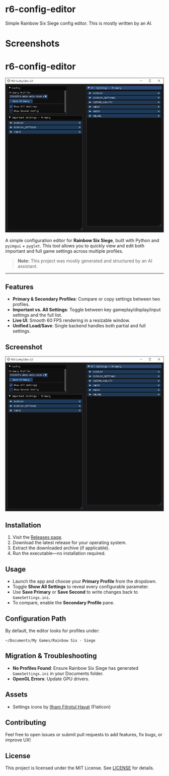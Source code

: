 # r6-config-editor

Simple Rainbow Six Siege config editor. This is mostly written by an AI.

# Screenshots





# r6-config-editor

![Screenshot](assets/screenshoot.png)

A simple configuration editor for **Rainbow Six Siege**, built with Python and `pyimgui` + `pyglet`. This tool allows you to quickly view and edit both important and full game settings across multiple profiles.

> **Note:** This project was mostly generated and structured by an AI assistant.

---

## Features

* **Primary & Secondary Profiles**: Compare or copy settings between two profiles.
* **Important vs. All Settings**: Toggle between key gameplay/display/input settings and the full list.
* **Live UI**: Smooth 60 FPS rendering in a resizable window.
* **Unified Load/Save**: Single backend handles both partial and full settings.

## Screenshot

<img src="assets/screenshoot.png" alt="App Screenshot" width="600">

## Installation

1. Visit the [Releases page](https://github.com/wiered/r6-config-editor/releases).
2. Download the latest release for your operating system.
3. Extract the downloaded archive (if applicable).
4. Run the executable—no installation required.


## Usage

* Launch the app and choose your **Primary Profile** from the dropdown.
* Toggle **Show All Settings** to reveal every configurable parameter.
* Use **Save Primary** or **Save Second** to write changes back to `GameSettings.ini`.
* To compare, enable the **Secondary Profile** pane.

## Configuration Path

By default, the editor looks for profiles under:

```
~/Documents/My Games/Rainbow Six - Siege
```

## Migration & Troubleshooting

* **No Profiles Found**: Ensure Rainbow Six Siege has generated `GameSettings.ini` in your Documents folder.
* **OpenGL Errors**: Update GPU drivers.

## Assets

* Settings icons by [Ilham Fitrotul Hayat](https://www.flaticon.com/free-icons/settings) (Flaticon)

## Contributing

Feel free to open issues or submit pull requests to add features, fix bugs, or improve UX!

## License

This project is licensed under the MIT License. See [LICENSE](LICENSE) for details.
